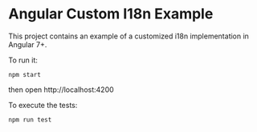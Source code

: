 # Angular Custom I18n Example

This project contains an example of a customized i18n implementation in Angular 7+.

To run it:

    npm start

then open http://localhost:4200

To execute the tests:

    npm run test

